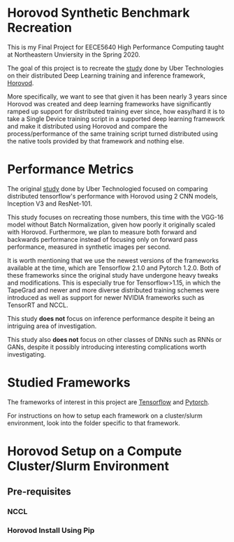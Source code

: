 # Horovod Synthetic Benchmark Recreation
This is my Final Project for EECE5640 High Performance Computing taught at Northeastern 
Unviersity in the Spring 2020.

The goal of this project is to recreate the [study](https://arxiv.org/abs/1802.05799) 
done by Uber Technologies on their distributed Deep Learning training and inference framework, 
[Horovod](https://github.com/horovod/horovod). 

More specifically, we want to see that given it has been nearly 3 years since Horovod was created and
deep learning frameworks have significantly ramped up support for distributed training ever since, 
how easy/hard it is to take a Single Device training script in a supported deep learning framework
and make it distributed using Horovod and compare the process/performance of the same training script
turned distributed using the native tools provided by that framework and nothing else.

# Performance Metrics
The original [study](https://arxiv.org/abs/1802.05799) done by Uber Technologied focused on
comparing distributed tensorflow's performance with Horovod using 2 CNN models, Inception V3 and
ResNet-101.

This study focuses on recreating those numbers, this time with the VGG-16 model without Batch Normalization,
given how poorly it originally scaled with Horovod. Furthermore, we plan to measure both forward and 
backwards performance instead of focusing only on forward pass performance, measured in synthetic images per
second.

It is worth mentioning that we use the newest versions of the frameworks available at the time, which are 
Tensorflow 2.1.0 and Pytorch 1.2.0. Both of these frameworks since the original study have undergone 
heavy tweaks and modifications. This is especially true for Tensorflow>1.15, in which the TapeGrad and 
newer and more diverse distributed training schemes were introduced as well as support for newer 
NVIDIA frameworks such as TensorRT and NCCL.

This study __does not__ focus on inference performance despite it being an intriguing area of investigation.

This study also __does not__ focus on other classes of DNNs such as RNNs or GANs, despite it possibly 
introducing interesting complications worth investigating.

# Studied Frameworks
The frameworks of interest in this project are [Tensorflow](https://tensorflow.org) and 
[Pytorch](https://pytorch.org).

For instructions on how to setup each framework on a cluster/slurm environment, look into the folder
specific to that framework.

# Horovod Setup on a Compute Cluster/Slurm Environment
## Pre-requisites
### NCCL

### Horovod Install Using Pip
